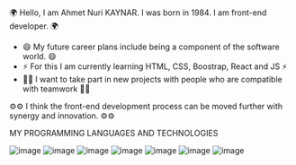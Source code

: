 🌍 Hello, I am Ahmet Nuri KAYNAR. I was born in 1984. I am front-end developer. 🌍 

- 😄 My future career plans include being a component of the software world. 😄
- ⚡ For this I am currently learning HTML, CSS, Boostrap, React and JS ⚡
- 👮🏻 I want to take part in new projects with people who are compatible with teamwork 👮🏻

⚙️⚙ I think the front-end development process can be moved further with synergy and innovation. ⚙️⚙️

MY PROGRAMMING LANGUAGES AND TECHNOLOGIES

![image](https://github.com/ahmetnurikaynar70/ahmetnurikaynar70/assets/137056289/bed1a457-8b7f-421d-b1d9-3334bf0fc35f)
![image](https://github.com/ahmetnurikaynar70/ahmetnurikaynar70/assets/137056289/72866e37-0086-44de-8c93-98848865361b)
![image](https://github.com/ahmetnurikaynar70/ahmetnurikaynar70/assets/137056289/99c5f535-c6b1-4900-a682-438d9a7f4cc0)
![image](https://github.com/ahmetnurikaynar70/ahmetnurikaynar70/assets/137056289/9893acf1-67d6-468b-b02e-abe4c3a51418)
![image](https://github.com/ahmetnurikaynar70/ahmetnurikaynar70/assets/137056289/2e3e77e9-c5bf-450d-a455-98b1f3af938f)
![image](https://github.com/ahmetnurikaynar70/ahmetnurikaynar70/assets/137056289/f24f70dc-61b3-45e1-8c81-7cecb82dfd34)
![image](https://github.com/ahmetnurikaynar70/ahmetnurikaynar70/assets/137056289/9a2c387a-7726-4d54-8bc8-64845de9436a)
